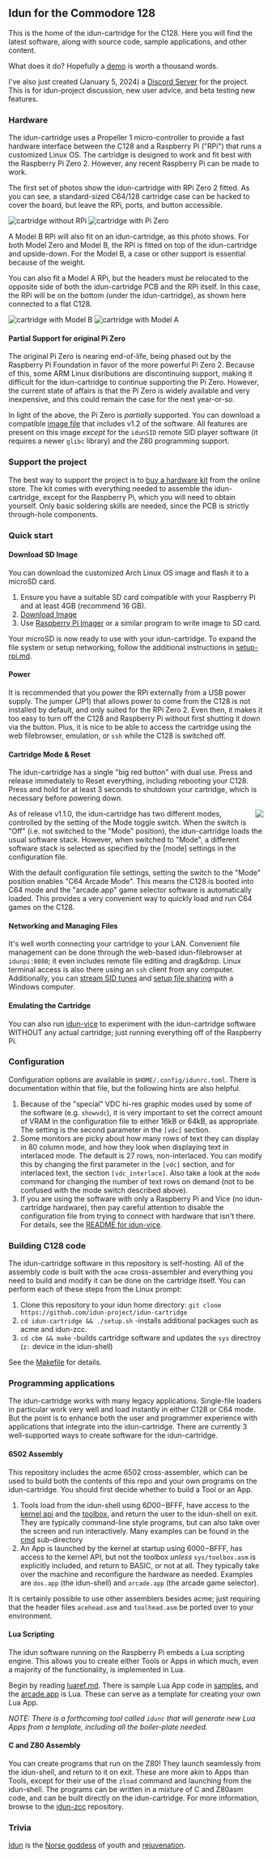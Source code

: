 ## Idun for the Commodore 128

This is the home of the idun-cartridge for the C128. Here you will find the latest software, along with source code, sample applications, and other content.

What does it do? Hopefully a [demo](https://www.youtube.com/watch?v=X_DMMz55Tpo) is worth a thousand words.

I've also just created (January 5, 2024) a [Discord Server](https://discord.gg/6Du9jhK4eF) for the project. This is for idun-project discussion, new user advice, and beta testing new features.

### Hardware

The idun-cartridge uses a Propeller 1 micro-controller to provide a fast hardware interface between the C128 and a Raspberry Pi ("RPi") that runs a customized Linux OS. The cartridge is designed to work and fit best with the Raspberry Pi Zero 2. However, any recent Raspberry Pi can be made to work.

The first set of photos show the idun-cartridge with RPi Zero 2 fitted. As you can see, a standard-sized C64/128 cartridge case can be hacked to cover the board, but leave the RPi, ports, and button accessible.

![cartridge without RPi](doc/cart_no_rpi.jpg)
![cartridge with Pi Zero](doc/330_112856.jpg)

 A Model B RPi will also fit on an idun-cartridge, as this photo shows. For both Model Zero and Model B, the RPi is fitted on top of the idun-cartridge and upside-down. For the Model B, a case or other support is essential because of the weight.

You can also fit a Model A RPi, but the headers must be relocated to the opposite side of both the idun-cartridge PCB and the RPi itself. In this case, the RPi will be on the bottom (under the idun-cartridge), as shown here connected to a flat C128.

![cartridge with Model B](doc/401_122754.jpg)
![cartridge with Model A](doc/407_144230.jpg)

#### Partial Support for original Pi Zero

The original Pi Zero is nearing end-of-life, being phased out by the Raspberry Pi Foundation in favor of the more powerful Pi Zero 2. Because of this, some ARM Linux disributions are discontinuing support, making it difficult for the idun-cartridge to continue supporting the Pi Zero. However, the current state of affairs is that the Pi Zero is widely available and very inexpensive, and this could remain the case for the next year-or-so.

In light of the above, the Pi Zero is *partially* supported. You can download a compatible [image file](https://drive.google.com/file/d/1-f4fZqi1PGydYXPUaHLZCb5UNGgmPkZW/view?usp=sharing) that includes v1.2 of the software. All features are present on this image *except* for the `idunSID` remote SID player software (it requires a newer `glibc` library) and the Z80 programming support.

### Support the project

The best way to support the project is to [buy a hardware kit](https://www.tindie.com/products/idun-cartridge-c128/idun-cartridge-c128-kit/) from the online store. The kit comes with everything needed to assemble the idun-cartridge, except for the Raspberry Pi, which you will need to obtain yourself. Only basic soldering skills are needed, since the PCB is strictly through-hole components.

### Quick start

#### Download SD Image

You can download the customized Arch Linux OS image and flash it to a microSD card.

1. Ensure you have a suitable SD card compatible with your Raspberry Pi and at least 4GB (recommend 16 GB).
2. [Download Image](https://drive.google.com/file/d/1tYmL1zDgZj2KxWQS5eT54sy9L9NNPKM7/view?usp=sharing)
3. Use [Raspberry Pi Imager](https://www.raspberrypi.com/software/) or a similar program to write image to SD card.

Your microSD is now ready to use with your idun-cartridge. To expand the file system or setup networking, follow the additional instructions in [setup-rpi.md](doc/setup-rpi.md).

#### Power

It is recommended that you power the RPi externally from a USB power supply. The jumper (JP1) that allows power to come from the C128 is not installed by default, and only suited for the RPi Zero 2. Even then, it makes it too easy to turn off the C128 and Raspberry Pi without first shutting it down via the button. Plus, it is nice to be able to access the cartridge using the web filebrowser, emulation, or `ssh` while the C128 is switched off.

#### Cartridge Mode & Reset

The idun-cartridge has a single "big red button" with dual use. Press and release immediately to Reset everything, including rebooting your C128. Press and hold for at least 3 seconds to shutdown your cartridge, which is necessary before powering down.

<img align="right" src="doc/cart_mode_sw2.jpg" />

As of release v1.1.0, the idun-cartridge has two different modes, controlled by the setting of the Mode toggle switch. When the switch is "Off" (i.e. not switched to the "Mode" position), the idun-cartridge loads the usual software stack. However, when switched to "Mode", a different software stack is selected as specified by the [mode] settings in the configuration file.

With the default configuration file settings, setting the switch to the "Mode" position enables "C64 Arcade Mode". This means the C128 is booted into C64 mode and the "arcade.app" game selector software is automatically loaded. This provides a very convenient way to quickly load and run C64 games on the C128.

#### Networking and Managing Files

It's well worth connecting your cartridge to your LAN. Convenient file management can be done through the web-based idun-filebrowser at `idunpi:8080`; it even includes remote file editing and drag&drop. Linux terminal access is also there using an `ssh` client from any computer. Additionally, you can [stream SID tunes](https://youtu.be/EPf45QN3PJk) and [setup file sharing](https://youtu.be/NZajjJ2tERM) with a Windows computer.

#### Emulating the Cartridge

You can also run [idun-vice](https://github.com/idun-project/idun-vice) to experiment with the idun-cartridge software WITHOUT any actual cartridge; just running everything off of the Raspberry Pi.

### Configuration

Configuration options are available in `$HOME/.config/idunrc.toml`. There is documentation within that file, but the following hints are also helpful.

1. Because of the "special" VDC hi-res graphic modes used by some of the software (e.g. `showvdc`), it is very important to set the correct amount of VRAM in the configuration file to either 16kB or 64kB, as appropriate. The setting is the second parameter in the `[vdc]` section.
2. Some monitors are picky about how many rows of text they can display in 80 column mode, and how they look when displaying text in interlaced mode. The default is 27 rows, non-interlaced. You can modify this by changing the first parameter in the `[vdc]` section, and for interlaced text, the section `[vdc_interlace]`. Also take a look at the `mode` command for changing the number of text rows on demand (not to be confused with the mode switch described above).
3. If you are using the software with only a Raspberry Pi and Vice (no idun-cartridge hardware), then pay careful attention to disable the configuration file from trying to connect with hardware that isn't there. For details, see the [README for idun-vice](https://github.com/idun-project/idun-vice).

### Building C128 code

The idun-cartridge software in this repository is self-hosting. All of the assembly code is built with the `acme` cross-assembler and everything you need to build and modify it can be done on the cartridge itself. You can perform each of these steps from the Linux prompt:

1. Clone this repository to your idun home directory: `git clone https://github.com/idun-project/idun-cartridge`
2. `cd idun-cartridge && ./setup.sh` -installs additional packages such as acme and idun-zcc.
3. `cd cbm && make` -builds cartridge software and updates the `sys` directroy (`z:` device in the idun-shell)

See the [Makefile](cbm/Makefile) for details.

### Programming applications

The idun-cartridge works with many legacy applications. Single-file loaders in particular work very well and load instantly in either C128 or C64 mode. But the point is to enhance both the user and programmer experience with applications that integrate into the idun-cartridge. There are currently 3 well-supported ways to create software for the idun-cartridge.

#### 6502 Assembly

This repository includes the acme 6502 cross-assembler, which can be used to build both the contents of this repo and your own programs on the idun-cartridge. You should first decide whether to build a Tool or an App.

1. Tools load from the idun-shell using $6D00-$BFFF, have access to the [kernel api](doc/apiref.md) and the [toolbox](doc/toolbox.md), and return the user to the idun-shell on exit. They are typically command-line style programs, but can also take over the screen and run interactively. Many examples can be found in the [cmd](cbm/cmd/) sub-directory
2. An App is launched by the kernel at startup using $6000-$BFFF, has access to the kernel API, but not the toolbox _unless_ `sys/toolbox.asm` is explicitly included, and return to BASIC, or not at all. They typically take over the machine and reconfigure the hardware as needed. Examples are `dos.app` (the idun-shell) and `arcade.app` (the arcade game selector).

It is certainly possible to use other assemblers besides acme; just requiring that the header files `acehead.asm` and `toolhead.asm` be ported over to your environment.

#### Lua Scripting

The idun software running on the Raspberry Pi embeds a Lua scripting engine. This allows you to create either Tools or Apps in which much, even a majority of the functionality, is implemented in Lua.

Begin by reading [luaref.md](doc/luaref.md). There is sample Lua App code in [samples](samples/), and the [arcade.app](cbm/arcade.app.d/main.lua) is Lua. These can serve as a template for creating your own Lua App.

 _NOTE: There is a forthcoming tool called `idunc` that will generate new Lua Apps from a template, including all the boiler-plate needed._

#### C and Z80 Assembly 

You can create programs that run on the Z80! They launch seamlessly from the idun-shell, and return to it on exit. These are more akin to Apps than Tools, except for their use of the `zload` command and launching from the idun-shell. The programs can be written in a mixture of C and Z80asm code, and can be built directly on the idun-cartridge. For more information, browse to the [idun-zcc](https://github.com/idun-project/idun-zcc) repository.

### Trivia

[Idun](https://en.wikipedia.org/wiki/I%C3%B0unn) is the [Norse goddess](https://youtu.be/0IIcDB3noxE?t=308) of youth and [rejuvenation](https://youtu.be/GiXNEf_NOak).
